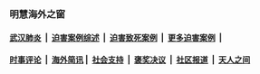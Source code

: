 
### 明慧海外之窗

####  [武汉肺炎](indexes/365.md?t=03260402) &nbsp;|&nbsp;  [迫害案例综述](indexes/328.md?t=03260402) &nbsp;|&nbsp; [迫害致死案例](indexes/277.md?t=03260402)  &nbsp;|&nbsp; [更多迫害案例](indexes/81.md?t=03260402)  &nbsp;|&nbsp; 
####  [时事评论](indexes/19.md?t=03260402) &nbsp;|&nbsp; [海外简讯](indexes/245.md?t=03260402)&nbsp;|&nbsp;  [社会支持](indexes/140.md?t=03260402) &nbsp;|&nbsp; [褒奖决议](indexes/282.md?t=03260402) &nbsp;|&nbsp; [社区报道](indexes/91.md?t=03260402)  &nbsp;|&nbsp; [天人之间](indexes/78.md?t=03260402) 

